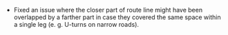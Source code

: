 - Fixed an issue where the closer part of route line might have been overlapped by a farther part in case they covered the same space within a single leg (e. g. U-turns on narrow roads). 